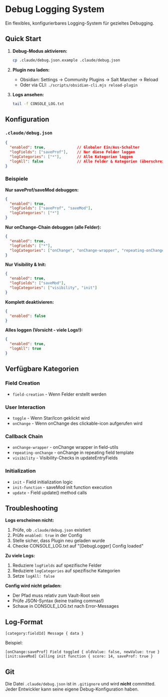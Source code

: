 # Debug Logging System

Ein flexibles, konfigurierbares Logging-System für gezieltes Debugging.

## Quick Start

1. **Debug-Modus aktivieren:**
   ```bash
   cp .claude/debug.json.example .claude/debug.json
   ```

2. **Plugin neu laden:**
   - Obsidian: Settings → Community Plugins → Salt Marcher → Reload
   - Oder via CLI: `./scripts/obsidian-cli.mjs reload-plugin`

3. **Logs ansehen:**
   ```bash
   tail -f CONSOLE_LOG.txt
   ```

## Konfiguration

### `.claude/debug.json`

```json
{
  "enabled": true,              // Globaler Ein/Aus-Schalter
  "logFields": ["saveProf"],    // Nur diese Felder loggen
  "logCategories": ["*"],       // Alle Kategorien loggen
  "logAll": false               // Alle Felder & Kategorien (überschreibt Filter)
}
```

### Beispiele

**Nur saveProf/saveMod debuggen:**
```json
{
  "enabled": true,
  "logFields": ["saveProf", "saveMod"],
  "logCategories": ["*"]
}
```

**Nur onChange-Chain debuggen (alle Felder):**
```json
{
  "enabled": true,
  "logFields": ["*"],
  "logCategories": ["onChange", "onChange-wrapper", "repeating-onChange"]
}
```

**Nur Visibility & Init:**
```json
{
  "enabled": true,
  "logFields": ["saveMod"],
  "logCategories": ["visibility", "init"]
}
```

**Komplett deaktivieren:**
```json
{
  "enabled": false
}
```

**Alles loggen (Vorsicht - viele Logs!):**
```json
{
  "enabled": true,
  "logAll": true
}
```

## Verfügbare Kategorien

### Field Creation
- `field-creation` - Wenn Felder erstellt werden

### User Interaction
- `toggle` - Wenn Star/Icon geklickt wird
- `onChange` - Wenn onChange des clickable-icon aufgerufen wird

### Callback Chain
- `onChange-wrapper` - onChange wrapper in field-utils
- `repeating-onChange` - onChange in repeating field template
- `visibility` - Visibility-Checks in updateEntryFields

### Initialization
- `init` - Field initialization logic
- `init-function` - saveMod init function execution
- `update` - Field update() method calls

## Troubleshooting

**Logs erscheinen nicht:**
1. Prüfe, ob `.claude/debug.json` existiert
2. Prüfe `enabled: true` in der Config
3. Stelle sicher, dass Plugin neu geladen wurde
4. Checke CONSOLE_LOG.txt auf "[DebugLogger] Config loaded"

**Zu viele Logs:**
1. Reduziere `logFields` auf spezifische Felder
2. Reduziere `logCategories` auf spezifische Kategorien
3. Setze `logAll: false`

**Config wird nicht geladen:**
- Der Pfad muss relativ zum Vault-Root sein
- Prüfe JSON-Syntax (keine trailing commas!)
- Schaue in CONSOLE_LOG.txt nach Error-Messages

## Log-Format

```
[category:fieldId] Message { data }
```

Beispiel:
```
[onChange:saveProf] Field toggled { oldValue: false, newValue: true }
[init:saveMod] Calling init function { score: 14, saveProf: true }
```

## Git

Die Datei `.claude/debug.json` ist in `.gitignore` und wird **nicht** committed.
Jeder Entwickler kann seine eigene Debug-Konfiguration haben.
